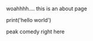 woahhhh.... this is an about page

print('hello world')

peak comedy right here 




<!---
ZicPowa/ZicPowa is a ✨ special ✨ repository because its `README.md` (this file) appears on your GitHub profile.
You can click the Preview link to take a look at your changes.
--->
